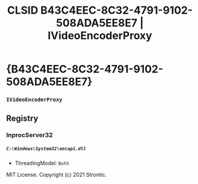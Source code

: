 ﻿---
title: "CLSID B43C4EEC-8C32-4791-9102-508ADA5EE8E7 | IVideoEncoderProxy"
excerpt: What is COM-Object CLSID B43C4EEC-8C32-4791-9102-508ADA5EE8E7?
---

# {B43C4EEC-8C32-4791-9102-508ADA5EE8E7}

### `IVideoEncoderProxy`

## Registry


### InprocServer32

##### `C:\Windows\System32\encapi.dll`
* ThreadingModel: `Both`

MIT License. Copyright (c) 2021 Strontic.


